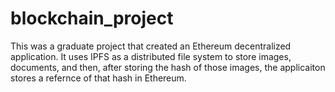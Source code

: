 # blockchain_project

This was a graduate project that created an Ethereum decentralized application. It uses IPFS as a distributed file system to store images, documents, and then, after storing the hash of those images, the applicaiton stores a refernce of that hash in Ethereum. 
